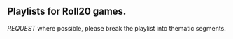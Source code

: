 ## Playlists for Roll20 games.


*REQUEST* where possible, please break the playlist into thematic segments.
